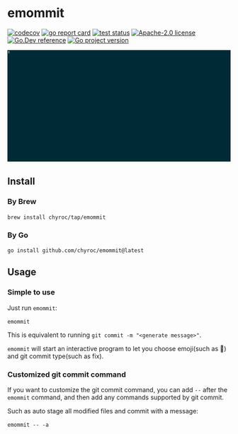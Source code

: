 # emommit

[![codecov](https://codecov.io/gh/chyroc/emommit/branch/master/graph/badge.svg?token=Z73T6YFF80)](https://codecov.io/gh/chyroc/emommit)
[![go report card](https://goreportcard.com/badge/github.com/chyroc/emommit "go report card")](https://goreportcard.com/report/github.com/chyroc/emommit)
[![test status](https://github.com/chyroc/emommit/actions/workflows/test.yml/badge.svg)](https://github.com/chyroc/emommit/actions)
[![Apache-2.0 license](https://img.shields.io/badge/License-Apache%202.0-brightgreen.svg)](https://opensource.org/licenses/Apache-2.0)
[![Go.Dev reference](https://img.shields.io/badge/go.dev-reference-blue?logo=go&logoColor=white)](https://pkg.go.dev/github.com/chyroc/emommit)
[![Go project version](https://badge.fury.io/go/github.com%2Fchyroc%2Femommit.svg)](https://badge.fury.io/go/github.com%2Fchyroc%2Femommit)

![](demo.gif)

## Install

### By Brew

```shell
brew install chyroc/tap/emommit
```

### By Go

```shell
go install github.com/chyroc/emommit@latest
```

## Usage

### Simple to use

Just run `emommit`:

```shell
emommit
```

This is equivalent to running `git commit -m "<generate message>"`.

`emommit` will start an interactive program to let you choose emoji(such as 🐛) and git commit type(such as fix).

### Customized git commit command

If you want to customize the git commit command, you can add `--` after the `emommit` command, and then add any commands supported by git commit.

Such as auto stage all modified files and commit with a message:

```shell
emommit -- -a
```